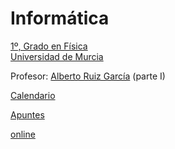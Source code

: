# Informática

[1º, Grado en Física][fis]<br>
[Universidad de Murcia][um]

Profesor: [Alberto Ruiz García][yo] (parte I)

[Calendario](https://www.um.es/documents/14152/13804090/1Primero-C1+curso2019-20.pdf)

[Apuntes](notebooks/index.ipynb)

[online](https://mybinder.org/v2/gh/albertoruiz/inforfis/master?filepath=notebooks/index.ipynb)

[yo]: http://dis.um.es/profesores/alberto
[fis]: http://www.um.es/web/quimica/contenido/estudios/grados/fisica
[um]: http://www.um.es/


